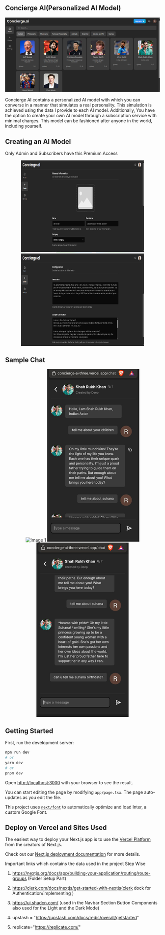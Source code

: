 ## Concierge AI(Personalized AI Model)
![Project Logo](concierge.png) <!-- If applicable -->

Concierge AI contains a personalized AI model with which you can converse in a manner that simulates a real personality. This simulation is achieved using the data I provide to each AI model. Additionally, You have the option to create your own AI model through a subscription service with minimal charges. This model can be fashioned after anyone in the world, including yourself.

## Creating an AI Model
Only Admin and Subscribers have this Premium Access
<div align="center">
  <img src="create1.png" height="300" width="400" alt="Image 1">
  <img src="create2.png" height="300" width="400" alt="Image 2">
</div>

## Sample Chat
<div align="center">
  <img src="aample1.pmg" alt="Image 1">
  <img src="sample2.jpg" width="300" alt="Image 2">
  <img src="sample3.jpg" width="300" alt="Image 3">
</div>



## Getting Started

First, run the development server:

```bash
npm run dev
# or
yarn dev
# or
pnpm dev
```

Open [http://localhost:3000](http://localhost:3000) with your browser to see the result.

You can start editing the page by modifying `app/page.tsx`. The page auto-updates as you edit the file.

This project uses [`next/font`](https://nextjs.org/docs/basic-features/font-optimization) to automatically optimize and load Inter, a custom Google Font.

## Deploy on Vercel and Sites Used

The easiest way to deploy your Next.js app is to use the [Vercel Platform](https://vercel.com/new?utm_medium=default-template&filter=next.js&utm_source=create-next-app&utm_campaign=create-next-app-readme) from the creators of Next.js.

Check out our [Next.js deployment documentation](https://nextjs.org/docs/deployment) for more details.

 Important links which contains the data used in the project Step Wise

1. https://nextjs.org/docs/app/building-your-application/routing/route-groups (Folder Setup Part)

2. https://clerk.com/docs/nextjs/get-started-with-nextjs(clerk dock for Authentication/implementing )

3. https://ui.shadcn.com/ (used in the Navbar Section Button Components also used for the Light and the Dark Mode)

4. upstash = "https://upstash.com/docs/redis/overall/getstarted"

5. replicate="https://replicate.com/"

